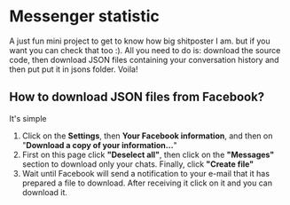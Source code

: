 # Messenger statistic 
A just fun mini project to get to know how big shitposter I am. but if you want you can check that too :). All you need to do is: download the source code, then download JSON files containing your conversation history and then put put it in jsons folder. Voila!
## How to download JSON files from Facebook?
It's simple 
1. Click on the **Settings**, then **Your Facebook information**, and then on "**Download a copy of your information…**"
2. First on this page click **"Deselect all"**, then click on the **"Messages"** section to download only your chats. Finally, click **"Create file"**
3. Wait until Facebook will send a notification to your e-mail that it has prepared a file to download. After receiving it click on it and you can download it. 
